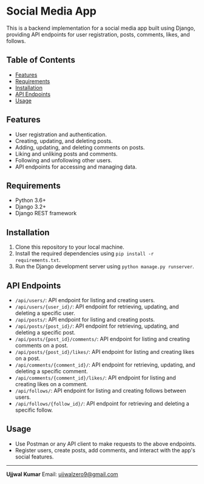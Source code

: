 # Social Media App

This is a backend implementation for a social media app built using Django, providing API endpoints for user registration, posts, comments, likes, and follows.

## Table of Contents
- [Features](#features)
- [Requirements](#requirements)
- [Installation](#installation)
- [API Endpoints](#api-endpoints)
- [Usage](#usage)


## Features
- User registration and authentication.
- Creating, updating, and deleting posts.
- Adding, updating, and deleting comments on posts.
- Liking and unliking posts and comments.
- Following and unfollowing other users.
- API endpoints for accessing and managing data.

## Requirements
- Python 3.6+
- Django 3.2+
- Django REST framework

## Installation
1. Clone this repository to your local machine.
2. Install the required dependencies using `pip install -r requirements.txt`.
3. Run the Django development server using `python manage.py runserver`.

## API Endpoints
- `/api/users/`: API endpoint for listing and creating users.
- `/api/users/{user_id}/`: API endpoint for retrieving, updating, and deleting a specific user.
- `/api/posts/`: API endpoint for listing and creating posts.
- `/api/posts/{post_id}/`: API endpoint for retrieving, updating, and deleting a specific post.
- `/api/posts/{post_id}/comments/`: API endpoint for listing and creating comments on a post.
- `/api/posts/{post_id}/likes/`: API endpoint for listing and creating likes on a post.
- `/api/comments/{comment_id}/`: API endpoint for retrieving, updating, and deleting a specific comment.
- `/api/comments/{comment_id}/likes/`: API endpoint for listing and creating likes on a comment.
- `/api/follows/`: API endpoint for listing and creating follows between users.
- `/api/follows/{follow_id}/`: API endpoint for retrieving and deleting a specific follow.

## Usage
- Use Postman or any API client to make requests to the above endpoints.
- Register users, create posts, add comments, and interact with the app's social features.


---

**Ujjwal Kumar**
Email: ujjwalzero9@gmail.com
